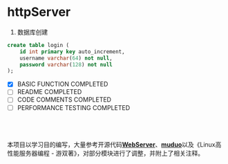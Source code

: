 # httpServer



1. 数据库创建

```sql
create table login (
	id int primary key auto_increment,
    username varchar(64) not null,
    password varchar(128) not null
);
```

- [x] BASIC FUNCTION COMPLETED
- [ ] README COMPLETED
- [ ] CODE COMMENTS COMPLETED
- [ ] PERFORMANCE TESTING COMPLETED

<br/>
<br/>
<br/>
本项目以学习目的编写，大量参考开源代码<strong><a href="https://github.com/markparticle/WebServer">WebServer</a></strong>、<strong><a href="https://github.com/chenshuo/muduo">muduo</a></strong>以及《Linux高性能服务器编程 - 游双著》，对部分模块进行了调整，并附上了相关注释。

